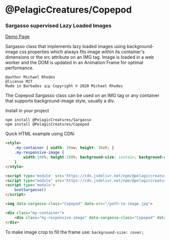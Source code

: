 # @PelagicCreatures/Copepod

### Sargasso supervised Lazy Loaded Images

[Demo Page](https://blog.myanti.social/demos/copepod)

Sargasso class that implements lazy loaded images using background-image css properties which always fits image within its container's dimensions or the src attribute on an IMG tag. Image is loaded in a web worker and the DOM is updated in an Animation Frame for optimal performance.

```
@author Michael Rhodes
@license MIT
Made in Barbados 🇧🇧 Copyright © 2020 Michael Rhodes
```

The Copepod Sargasso class can be used on an IMG tag or any container that supports background-image style, usually a div.

Install in your project
```
npm install @PelagicCreatures/Sargasso
npm install @PelagicCreatures/Copepod
```

Quick HTML example using CDN:
```html
<style>
	.my-container { width: 30vw; height: 30vh; }
	.my-responsive-image {
		width:100%; height:100%; background-size: contain; background-repeat: no-repeat; background-position: center center;
	}
</style>

<script type='module' src='https://cdn.jsdelivr.net/npm/@pelagiccreatures/sargasso/dist/sargasso.es.js'></script>
<script type="module" src='https://cdn.jsdelivr.net/npm/@pelagiccreatures/copepod/dist/copepod.es.js'></script>
<script type='module'>
	bootSargasso()
</script>

<img data-sargasso-class="Copepod" data-src="/path-to-image.jpg">

<div class="my-container">
	<div class="my-responsive-image" data-sargasso-class="Copepod" data-src="/path-to-image.jpg"></div>
</div>
```

To make image crop to fill the frame use: `background-size: cover;`
